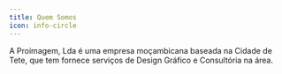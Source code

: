 ```yaml
---
title: Quem Somos
icon: info-circle
---
```


A Proimagem, Lda é uma empresa moçambicana baseada na Cidade de Tete, que tem fornece serviços de Design Gráfico e Consultória na área.